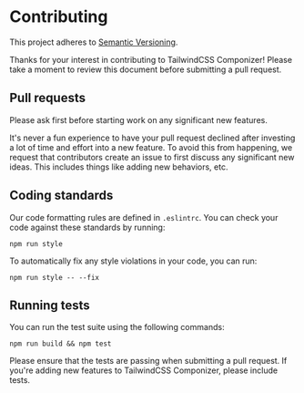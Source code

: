 # Contributing

This project adheres to [Semantic Versioning](http://semver.org/).

Thanks for your interest in contributing to TailwindCSS Componizer! Please take a moment to review this document before submitting a pull request.

## Pull requests
Please ask first before starting work on any significant new features.

It's never a fun experience to have your pull request declined after investing a lot of time and effort into a new feature. To avoid this from happening, we request that contributors create an issue to first discuss any significant new ideas. This includes things like adding new behaviors, etc.

## Coding standards
Our code formatting rules are defined in `.eslintrc`. You can check your code against these standards by running:
```
npm run style
```
To automatically fix any style violations in your code, you can run:
```
npm run style -- --fix
```
## Running tests
You can run the test suite using the following commands:
```
npm run build && npm test
```
Please ensure that the tests are passing when submitting a pull request. If you're adding new features to TailwindCSS Componizer, please include tests.
